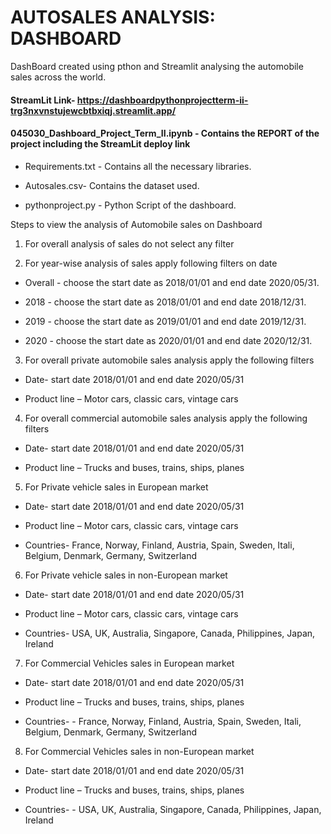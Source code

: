 # AUTOSALES ANALYSIS: DASHBOARD 

DashBoard created using pthon and Streamlit analysing the automobile sales across the world.

#### StreamLit Link- https://dashboardpythonprojectterm-ii-trg3nxvnstujewcbtbxiqj.streamlit.app/

#### 045030_Dashboard_Project_Term_II.ipynb - Contains the REPORT of the project including the StreamLit deploy link

- Requirements.txt - Contains all the necessary libraries.

- Autosales.csv- Contains the dataset used.

- pythonproject.py - Python Script of the dashboard.

Steps to view the analysis of Automobile sales on Dashboard 

1.	For overall analysis of sales do not select any filter

2.	For year-wise analysis of sales apply following filters on date
   
- Overall - choose the start date as 2018/01/01 and end date 2020/05/31.

- 2018 - choose the start date as 2018/01/01 and end date 2018/12/31.

- 2019 - choose the start date as 2019/01/01 and end date 2019/12/31.

- 2020 - choose the start date as 2020/01/01 and end date 2020/12/31.

3.	For overall private automobile sales analysis apply the following filters
   
- Date- start date 2018/01/01 and end date 2020/05/31

- Product line – Motor cars, classic cars, vintage cars

4.	For overall commercial automobile sales analysis apply the following filters
   
- Date- start date 2018/01/01 and end date 2020/05/31

- Product line – Trucks and buses, trains, ships, planes
 
5.	For Private vehicle sales in European market
	
- Date- start date 2018/01/01 and end date 2020/05/31

- Product line – Motor cars, classic cars, vintage cars

- Countries- France, Norway, Finland, Austria, Spain, Sweden, Itali, Belgium, Denmark, Germany, Switzerland

6.	For Private vehicle sales in non-European market
	
- Date- start date 2018/01/01 and end date 2020/05/31

- Product line – Motor cars, classic cars, vintage cars

- Countries- USA, UK, Australia, Singapore, Canada, Philippines, Japan, Ireland

7.	For Commercial Vehicles sales in European market
   
- Date- start date 2018/01/01 and end date 2020/05/31

- Product line – Trucks and buses, trains, ships, planes

- Countries- - France, Norway, Finland, Austria, Spain, Sweden, Itali, Belgium, Denmark, Germany, Switzerland

8.	For Commercial Vehicles sales in non-European market
   
- Date- start date 2018/01/01 and end date 2020/05/31

- Product line – Trucks and buses, trains, ships, planes

- Countries- - USA, UK, Australia, Singapore, Canada, Philippines, Japan, Ireland
